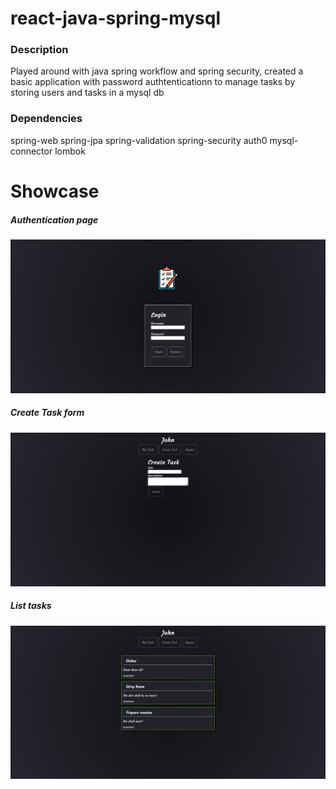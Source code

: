 # react-java-spring-mysql

### Description

Played around with java spring workflow and spring security, created a basic application with password authtenticationn to manage tasks by storing users and tasks in a mysql db

### Dependencies

spring-web
spring-jpa
spring-validation
spring-security
auth0
mysql-connector
lombok

# Showcase

<h5> Authentication page </h5>
<img src="https://github.com/Rafael2sf/react-java-spring-mysql/blob/main/.images/1.png"/>

<h5> Create Task form </h5> 
<img src="https://github.com/Rafael2sf/react-java-spring-mysql/blob/main/.images/2.png"/>

<h5> List tasks </h5> 
<img src="https://github.com/Rafael2sf/react-java-spring-mysql/blob/main/.images/3.png"/>
